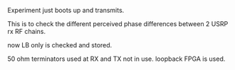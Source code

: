 Experiment just boots up and transmits.

This is to check the different perceived phase differences between 2 USRP rx RF chains.

now LB only is checked and stored.


50 ohm terminators used at RX and TX not in use.
loopback FPGA is used.

